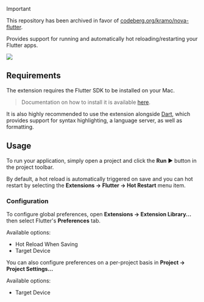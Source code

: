 > [!IMPORTANT]
> This repository has been archived in favor of [codeberg.org/kramo/nova-flutter](https://codeberg.org/kramo/nova-flutter).

Provides support for running and automatically hot reloading/restarting your Flutter apps.

![](https://raw.githubusercontent.com/kra-mo/nova-flutter/refs/heads/main/screenshot.png)

## Requirements

The extension requires the Flutter SDK to be installed on your Mac.

> Documentation on how to install it is available [here](https://docs.flutter.dev/get-started/install/macos).

It is also highly recommended to use the extension alongside [Dart](https://extensions.panic.com/extensions/sciencefidelity/sciencefidelity.dart/),
which provides support for syntax highlighting, a language server, as well as formatting.

## Usage

To run your application, simply open a project and click the **Run** ▶️ button in the project toolbar.

By default, a hot reload is automatically triggered on save
and you can hot restart by selecting the **Extensions → Flutter → Hot Restart** menu item.

### Configuration

To configure global preferences, open **Extensions → Extension Library...** then select Flutter's **Preferences** tab.

Available options:

- Hot Reload When Saving
- Target Device

You can also configure preferences on a per-project basis in **Project → Project Settings...**

Available options:

- Target Device

